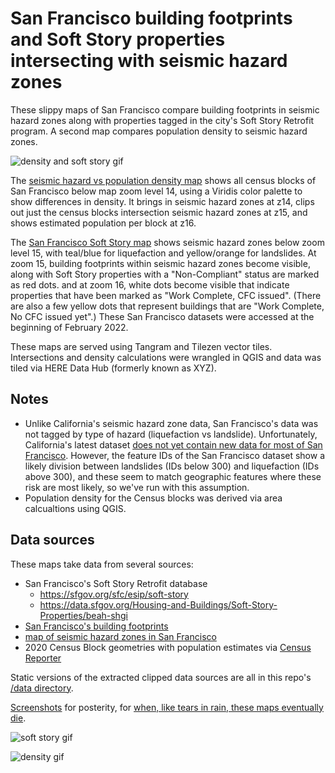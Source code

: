 # San Francisco building footprints and Soft Story properties intersecting with seismic hazard zones

These slippy maps of San Francisco compare building footprints in seismic hazard zones along with properties tagged in the city's Soft Story Retrofit program. A second map compares population density to seismic hazard zones.

![density and soft story gif](/screenshots/density_and_soft_story.gif)

The [seismic hazard vs population density map](https://burritojustice.github.io/frisc/soft_story/density) shows all census blocks of San Francisco below map zoom level 14, using a Viridis color palette to show differences in density. It brings in seismic hazard zones at z14, clips out just the census blocks intersection seismic hazard zones at z15, and shows estimated population per block at z16.

The [San Francisco Soft Story map](https://burritojustice.github.io/frisc/soft_story/footprints) shows seismic hazard zones below zoom level 15, with teal/blue for liquefaction and yellow/orange for landslides. At zoom 15, building footprints within seismic hazard zones become visible, along with Soft Story properties with a "Non-Compliant" status are marked as red dots. and at zoom 16, white dots become visible that indicate properties that have been marked as "Work Complete, CFC issued". (There are also a few yellow dots that represent buildings that are "Work Complete, No CFC issued yet".) These San Francisco datasets were accessed at the beginning of February 2022.

These maps are served using Tangram and Tilezen vector tiles. Intersections and density calculations were wrangled in QGIS and data was tiled via HERE Data Hub (formerly known as XYZ). 

## Notes

- Unlike California's seismic hazard zone data, San Francisco's data was not tagged by type of hazard (liquefaction vs landslide). Unfortunately, California's latest dataset [does not yet contain new data for most of San Francisco](https://maps.conservation.ca.gov/cgs/informationwarehouse/regulatorymaps/). However, the feature IDs of the San Francisco dataset show a likely division between landslides (IDs below 300) and liquefaction (IDs above 300), and these seem to match geographic features where these risk are most likely, so we've run with this assumption.
- Population density for the Census blocks was derived via area calcualtions using QGIS.


## Data sources

These maps take data from several sources:

- San Francisco's Soft Story Retrofit database
  - https://sfgov.org/sfc/esip/soft-story
  - https://data.sfgov.org/Housing-and-Buildings/Soft-Story-Properties/beah-shgi
- [San Francisco's building footprints](https://data.sfgov.org/Geographic-Locations-and-Boundaries/Building-Footprints/ynuv-fyni)
- [map of seismic hazard zones in San Francisco](https://data.sfgov.org/City-Infrastructure/San-Francisco-Seismic-Hazard-Zones/7ahv-68ap)
- 2020 Census Block geometries with population estimates via [Census Reporter](https://censusreporter.org/user_geo/3f6e12cd367089ec55787de253a4f0ec/)

Static versions of the extracted clipped data sources are all in this repo's [/data directory](https://github.com/burritojustice/frisc/tree/main/soft_story/data).

[Screenshots](https://github.com/burritojustice/frisc/tree/main/soft_story/screenshots) for posterity, for [when, like tears in rain, these maps eventually die](https://www.youtube.com/watch?v=QefqJ7YhbWQ).

![soft story gif](https://github.com/burritojustice/frisc/blob/main/soft_story/screenshots/soft_story_seismic_hazards.gif)

![density gif](https://github.com/burritojustice/frisc/blob/main/soft_story/screenshots/pop_density_census_blocks_seismic_hazards_smooth.gif)



